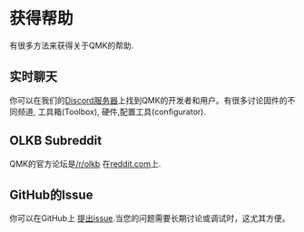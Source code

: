 # 获得帮助

<!---
  original document: 0.14.23:docs/getting_started_getting_help.md
  git diff 0.14.23 HEAD -- docs/getting_started_getting_help.md | cat
-->

有很多方法来获得关于QMK的帮助.

## 实时聊天

你可以在我们的[Discord服务器](https://discord.gg/Uq7gcHh)上找到QMK的开发者和用户。有很多讨论固件的不同频道, 工具箱(Toolbox), 硬件,配置工具(configurator).

## OLKB Subreddit

QMK的官方论坛是[/r/olkb](https://reddit.com/r/olkb) 在[reddit.com](https://reddit.com)上.

## GitHub的Issue

你可以在GitHub上 [提出issue](https://github.com/qmk/qmk_firmware/issues).当您的问题需要长期讨论或调试时，这尤其方便。
